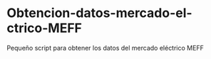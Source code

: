 # Obtencion-datos-mercado-el-ctrico-MEFF
Pequeño script para obtener los datos del mercado eléctrico MEFF
